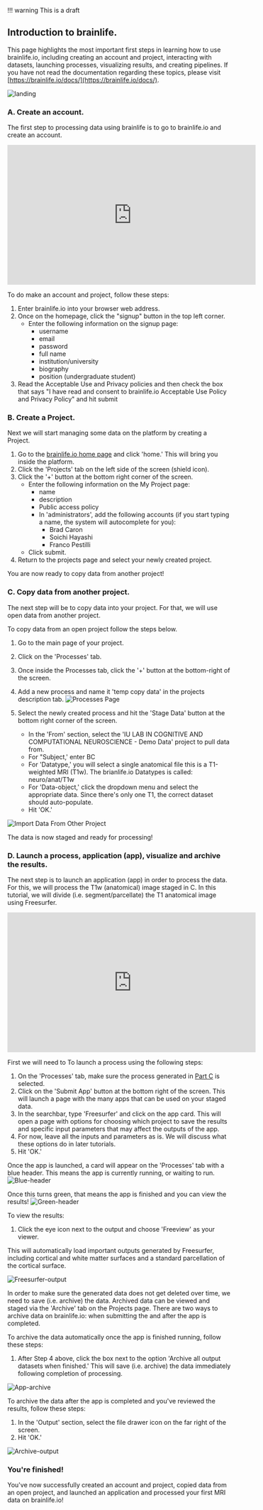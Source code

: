 !!! warning
    This is a draft

## Introduction to brainlife.

This page highlights the most important first steps in learning how to use brainlife.io, including creating an account and project, interacting with datasets, launching processes, visualizing results, and creating pipelines. If you have not read the documentation regarding these topics, please visit [https://brainlife.io/docs/](https://brainlife.io/docs/).

![landing](/docs/img/brainlife-landing-page.png)

### A. Create an account.

The first step to processing data using brainlife is to go to brainlife.io and create an account.

<center>
<iframe width="560" height="315" src="https://www.youtube.com/embed/sV55YSCJd-k" frameborder="0" allow="accelerometer; autoplay; encrypted-media; gyroscope; picture-in-picture" allowfullscreen></iframe>
</center>

To do make an account and project, follow these steps:

1. Enter brainlife.io into your browser web address. 
1. Once on the homepage, click the "signup" button in the top left corner.
    * Enter the following information on the signup page:
        * username
        * email
        * password
        * full name
        * institution/university
        * biography
        * position (undergraduate student)
1. Read the Acceptable Use and Privacy policies and then check the box that says "I have read and consent to brainlife.io Acceptable Use Policy and Privacy Policy" and hit submit

### B. Create a Project.

Next we will start managing some data on the platform by creating a Project.

1. Go to the [brainlife.io home page](brainlife.io) and click 'home.' This will bring you inside the platform.
1. Click the 'Projects' tab on the left side of the screen (shield icon).
1. Click the '+' button at the bottom right corner of the screen.
    * Enter the following information on the My Project page:
        * name
        * description
        * Public access policy
        * In 'administrators', add the following accounts (if you start typing a name, the system will autocomplete for you):
            * Brad Caron
            * Soichi Hayashi
            * Franco Pestilli
    * Click submit.
1. Return to the projects page and select your newly created project.

You are now ready to copy data from another project!

### C. Copy data from another project.

The next step will be to copy data into your project. For that, we will use open data from another project.

To copy data from an open project follow the steps below.

1. Go to the main page of your project.
1. Click on the 'Processes' tab.
1. Once inside the Processes tab, click the '+' button at the bottom-right of the screen. 
1. Add a new process and name it 'temp copy data' in the projects description tab.
![Processes Page](/docs/img/projects.process.new.png)

1. Select the newly created process and hit the 'Stage Data' button at the bottom right corner of the screen.  
    * In the 'From' section, select the 'IU LAB IN COGNITIVE AND COMPUTATIONAL NEUROSCIENCE - Demo Data' project to pull data from.
    * For "Subject,' enter BC
    * For 'Datatype,' you will select a single anatomical file this is a T1-weighted MRI (T1w). The brianlife.io Datatypes is called: neuro/anat/T1w
    * For 'Data-object,' click the dropdown menu and select the appropriate data. Since there's only one T1, the correct dataset should auto-populate.
    * Hit 'OK.'

![Import Data From Other Project](/docs/img/projects.processes.stagedata.selecteddata.png)
 
The data is now staged and ready for processing!

<!---
To upload your own data, follow the following steps:
1) Select your project from the projects page.
2) Select the 'archive' tab at the top of the screen.
3) On the archive page, click the '+' button at the bottom of the screen.
4) For datatype, choose the specific datatype for each image type (T1, T2, DWI, fMRI):
    * For each datatype, you'll need to choose the appropriate data files and a subject name (i.e. your randomly assigned ID). You can leave the rest of the fields empty.
    * Once you fill this information, hit next and then archive.
The data is now uploaded and archived to your project!
--->

### D. Launch a process, application (app), visualize and archive the results.

The next step is to launch an application (app) in order to process the data. For this, we will process the T1w (anatomical) image staged in C. In this tutorial, we will divide (i.e. segment/parcellate) the T1 anatomical image using Freesurfer.

<center>
<iframe width="560" height="315" src="https://www.youtube.com/embed/u9Qlh0-iaAk?start=13" frameborder="0" allow="accelerometer; autoplay; encrypted-media; gyroscope; picture-in-picture" allowfullscreen></iframe>
</center>

First we will need to To launch a process using the following steps:

1. On the 'Processes' tab, make sure the process generated in [Part C](https://brainlife.io/docs/tutorial/introduction-to-brainlife/#c-copy-data-from-another-project) is selected.
1. Click on the 'Submit App' button at the bottom right of the screen. This will launch a page with the many apps that can be used on your staged data. 
1. In the searchbar, type 'Freesurfer' and click on the app card. This will open a page with options for choosing which project to save the results and specific input parameters that may affect the outputs of the app.
1. For now, leave all the inputs and parameters as is. We will discuss what these options do in later tutorials.
1. Hit 'OK.'

Once the app is launched, a card will appear on the 'Processes' tab with a blue header. This means the app is currently running, or waiting to run. 
![Blue-header](/docs/img/app-freesurfer-running-blue-header.png)

Once this turns green, that means the app is finished and you can view the results!
![Green-header](/docs/img/app-freesurfer-complete-green-header.png)

To view the results:

1. Click the eye icon next to the output and choose 'Freeview' as your viewer.

This will automatically load important outputs generated by Freesurfer, including cortical and white matter surfaces and a standard parcellation of the cortical surface.

![Freesurfer-output](/docs/img/output-freesurfer-freeview.png)

In order to make sure the generated data does not get deleted over time, we need to save (i.e. archive) the data. Archived data can be viewed and staged via the 'Archive' tab on the Projects page. There are two ways to archive data on brainlife.io: when submitting the and after the app is completed.

To archive the data automatically once the app is finished running, follow these steps:

1. After Step 4 above, click the box next to the option 'Archive all output datasets when finished.' This will save (i.e. archive) the data immediately following completion of processing.

![App-archive](/docs/img/app-freesurfer-archive-data.png)

To archive the data after the app is completed and you've reviewed the results, follow these steps:

1. In the 'Output' section, select the file drawer icon on the far right of the screen.
1. Hit 'OK.'

![Archive-output](/docs/img/archive-freesurfer-outputs.png)

### You're finished! ###

You've now successfully created an account and project, copied data from an open project, and launched an application and processed your first MRI data on brainlife.io!

<!---
### E. Launch pipelines to efficiently and accurately process entire datasets.

The best way to ensure that all data in your project is processed in exactly the same fashion without having to manually launch processes (which is prone to errors) is to use pipelines. Pipelines will launch a process for each participant in your dataset that meets certain criteria (i.e. subject number, datatype) with just a few clicks!

In this tutorial, we will create a pipeline to run Freesurfer on any T1 anatomical images in our Project.

<center>
<iframe width="560" height="315" src="https://www.youtube.com/embed/p2k8mbaG1bY" frameborder="0" allow="accelerometer; autoplay; encrypted-media; gyroscope; picture-in-picture" allowfullscreen></iframe>
</center>

To create and launch a pipeline to run Freesurfer, follow the following steps:

1. From the projects page, select your project and select the 'pipelines' tab at the top of the projects page.
1. Once inside the pipelines page, click the '+' at the bottom right of the screen.
1. Give the pipeline a name based on the app you're running (example: Freesurfer).
1. Select the Freesurfer app, and leave all the parameters on the page as is.
1. Hit the 'Submit' button. This will take you back to the pipelines page with an un-activated pipeline.
1. To activate the pipeline, select the button next to 'Offline'. Processes will then start to launch and you can monitor the progress on the pipelines page itself!

You've now submitted a pipeline! Add additional pipelines for all the apps you want to run and process your entire dataset in just a few clicks!
--->

<!---
### F. Create a publication for your data.

Once your data has been processed, the analyses have been ran, and you're ready to publish your data for open use, brainlife.io allows you to create a 'publication' of your data. With this publication comes a doi link that you can include in your eventual manuscript in order to direct fellow researchers to your dataset.

<iframe width="560" height="315" src="https://www.youtube.com/embed/hC0Ms3KWD8o" frameborder="0" allow="accelerometer; autoplay; encrypted-media; gyroscope; picture-in-picture" allowfullscreen></iframe>

To create a publication, follow the following steps:
1. From the projects page, select your project and select the 'publications' tab at the top of the projects page.
2. In the publications page, click the '+' at the bottom right of the screen.
3. Give your project a title and description, and add your funding sources and contributors.
4. Select the 'Add new release' button at the bottom of the page to add the data to your publication.
    * Give your release a name and date, as you can make multiple releases if, for example, you run new processing apps following your original publication.
    * Click the 'Add datasets' button in the 'Releases' area and select the datasets you'd like to release. Hit OK.
5. Once you're happy with the information you've inputted and the data, hit 'Submit'. You will now be able to view your dataset as 'publication' and send the doi link to anyone you'd like!

You're done! You've now created a project, uploaded, staged, and archived data, launched proceses and visualized results, and create pipelines and publications. You're now a brainlife.io pro!!!
--->
